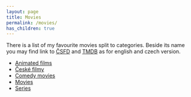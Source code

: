 ```yaml
---
layout: page
title: Movies
permalink: /movies/
has_children: true
---
```


There is a list of my favourite movies split to categories. Beside its name you may find link to [ČSFD](https://www.csfd.cz/) and [TMDB](https://www.themoviedb.org/) as for english and czech version.

- [Animated films](animated)
- [České filmy](ceske)
- [Comedy movies](comedy)
- [Movies](movies)
- [Series](series)

<!--
### To watch
Dune ([Part one](https://www.csfd.cz/film/236957-duna/prehled/), [Part two](https://www.csfd.cz/film/1098951-duna-cast-druha/prehled/), [TMDB 1](https://www.themoviedb.org/movie/438631-dune), [TMDB 2](https://www.themoviedb.org/movie/693134-dune-part-two))
A Million Ways to Die in the West
The Man from Earth
Another Round
Vesmírná odysea
Invalida
Sedm psychopatů
Český sen
Manifest
Rrr
-->